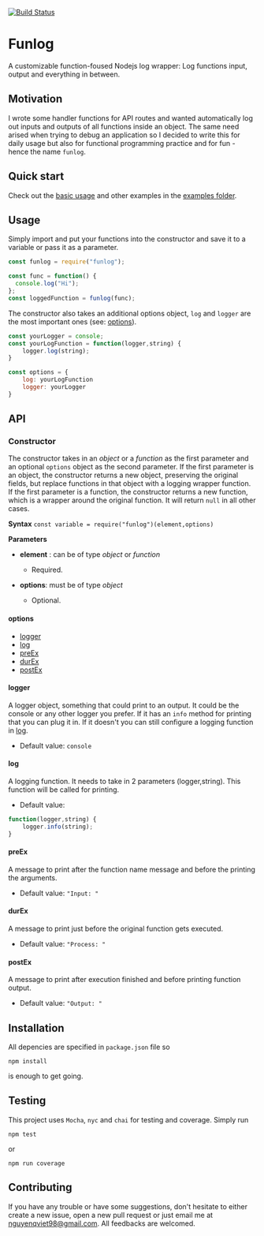 [![Build Status](https://travis-ci.org/axblueblader/funlog.svg?branch=master)](https://travis-ci.org/axblueblader/funlog)

# Funlog

A customizable function-foused Nodejs log wrapper: Log functions input, output and everything in between.

## Motivation

I wrote some handler functions for API routes and wanted automatically log out inputs and outputs of all functions inside an object. The same need arised when trying to debug an application so I decided to write this for daily usage but also for functional programming practice and for fun - hence the name `funlog`.

## Quick start

Check out the [basic usage][basic-usage] and other examples in the [examples folder][example].

## Usage

Simply import and put your functions into the constructor and save it to a variable or pass it as a parameter.

```js
const funlog = require("funlog");

const func = function() {
  console.log("Hi");
};
const loggedFunction = funlog(func);
```

The constructor also takes an additional options object, `log` and `logger` are the most important ones (see: [options](#options)).

```js
const yourLogger = console;
const yourLogFunction = function(logger,string) {
    logger.log(string);
}

const options = {
    log: yourLogFunction
    logger: yourLogger
}
```

## API

### Constructor

The constructor takes in an _object_ or a _function_ as the first parameter and an optional `options` object as the second parameter.
If the first parameter is an object, the constructor returns a new object, preserving the original fields, but replace functions in that object with a logging wrapper function.
If the first parameter is a function, the constructor returns a new function, which is a wrapper around the original function.
It will return `null` in all other cases.

**Syntax**
`const variable = require("funlog")(element,options)`

**Parameters**

- **element** : can be of type _object_ or _function_

  - Required.

- **options**: must be of type _object_

  - Optional.

#### options

- [logger](#logger)
- [log](#log)
- [preEx](#preEx)
- [durEx](#durEx)
- [postEx](#postEx)

#### logger

A logger object, something that could print to an output. It could be the console or any other logger you prefer. If it has an `info` method for printing that you can plug it in. If it doesn't you can still configure a logging function in [log](#log).

- Default value: `console`

#### log

A logging function. It needs to take in 2 parameters (logger,string). This function will be called for printing.

- Default value:

```js
function(logger,string) {
    logger.info(string);
}
```

#### preEx

A message to print after the function name message and before the printing the arguments.

- Default value: `"Input: "`

#### durEx

A message to print just before the original function gets executed.

- Default value: `"Process: "`

#### postEx

A message to print after execution finished and before printing function output.

- Default value: `"Output: "`

## Installation

All depencies are specified in `package.json` file so

```
npm install
```

is enough to get going.

## Testing

This project uses `Mocha`, `nyc` and `chai` for testing and coverage.
Simply run

```
npm test
```

or

```
npm run coverage
```

## Contributing

If you have any trouble or have some suggestions, don't hesitate to either create a new issue, open a new pull request or just email me at <nguyenqviet98@gmail.com>. All feedbacks are welcomed.

[basic-usage]: https://github.com/axblueblader/funlog/blob/master/examples/basic-usage.js
[example]: https://github.com/axblueblader/funlog/tree/master/examples

